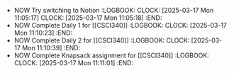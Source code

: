 - NOW Try switching to Notion
  :LOGBOOK:
  CLOCK: [2025-03-17 Mon 11:05:17]
  CLOCK: [2025-03-17 Mon 11:05:18]
  :END:
- NOW Complete Daily 1 for [[CSCI340]]
  :LOGBOOK:
  CLOCK: [2025-03-17 Mon 11:10:23]
  :END:
- NOW Complete Daily 2 for [[CSCI340]]
  :LOGBOOK:
  CLOCK: [2025-03-17 Mon 11:10:39]
  :END:
- NOW Complete Knapsack assignment for [[CSCI340]]
  :LOGBOOK:
  CLOCK: [2025-03-17 Mon 11:11:01]
  :END: